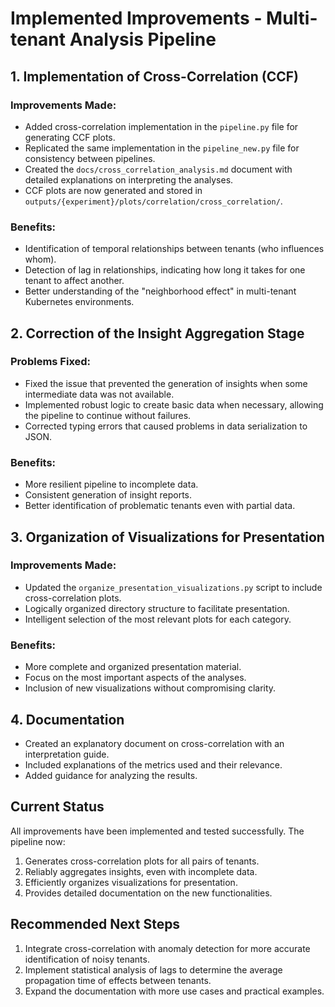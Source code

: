 # Implemented Improvements - Multi-tenant Analysis Pipeline

## 1. Implementation of Cross-Correlation (CCF)

### Improvements Made:
-   Added cross-correlation implementation in the `pipeline.py` file for generating CCF plots.
-   Replicated the same implementation in the `pipeline_new.py` file for consistency between pipelines.
-   Created the `docs/cross_correlation_analysis.md` document with detailed explanations on interpreting the analyses.
-   CCF plots are now generated and stored in `outputs/{experiment}/plots/correlation/cross_correlation/`.

### Benefits:
-   Identification of temporal relationships between tenants (who influences whom).
-   Detection of lag in relationships, indicating how long it takes for one tenant to affect another.
-   Better understanding of the "neighborhood effect" in multi-tenant Kubernetes environments.

## 2. Correction of the Insight Aggregation Stage

### Problems Fixed:
-   Fixed the issue that prevented the generation of insights when some intermediate data was not available.
-   Implemented robust logic to create basic data when necessary, allowing the pipeline to continue without failures.
-   Corrected typing errors that caused problems in data serialization to JSON.

### Benefits:
-   More resilient pipeline to incomplete data.
-   Consistent generation of insight reports.
-   Better identification of problematic tenants even with partial data.

## 3. Organization of Visualizations for Presentation

### Improvements Made:
-   Updated the `organize_presentation_visualizations.py` script to include cross-correlation plots.
-   Logically organized directory structure to facilitate presentation.
-   Intelligent selection of the most relevant plots for each category.

### Benefits:
-   More complete and organized presentation material.
-   Focus on the most important aspects of the analyses.
-   Inclusion of new visualizations without compromising clarity.

## 4. Documentation

-   Created an explanatory document on cross-correlation with an interpretation guide.
-   Included explanations of the metrics used and their relevance.
-   Added guidance for analyzing the results.

## Current Status

All improvements have been implemented and tested successfully. The pipeline now:
1.  Generates cross-correlation plots for all pairs of tenants.
2.  Reliably aggregates insights, even with incomplete data.
3.  Efficiently organizes visualizations for presentation.
4.  Provides detailed documentation on the new functionalities.

## Recommended Next Steps

1.  Integrate cross-correlation with anomaly detection for more accurate identification of noisy tenants.
2.  Implement statistical analysis of lags to determine the average propagation time of effects between tenants.
3.  Expand the documentation with more use cases and practical examples.

